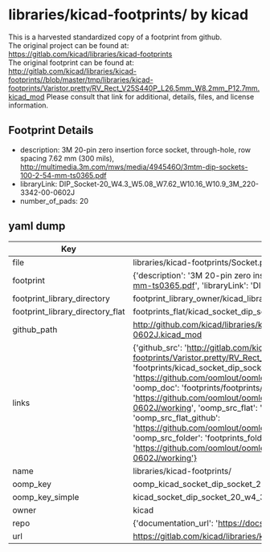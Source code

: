 # libraries/kicad-footprints/ by kicad  
This is a harvested standardized copy of a footprint from github.  
The original project can be found at:  
https://gitlab.com/kicad/libraries/kicad-footprints  
The original footprint can be found at:
http://gitlab.com/kicad/libraries/kicad-footprints//blob/master/tmp/libraries/kicad-footprints/Varistor.pretty/RV_Rect_V25S440P_L26.5mm_W8.2mm_P12.7mm.kicad_mod
Please consult that link for additional, details, files, and license information.  
## Footprint Details
* description: 3M 20-pin zero insertion force socket, through-hole, row spacing 7.62 mm (300 mils), http://multimedia.3m.com/mws/media/494546O/3mtm-dip-sockets-100-2-54-mm-ts0365.pdf  
* libraryLink: DIP_Socket-20_W4.3_W5.08_W7.62_W10.16_W10.9_3M_220-3342-00-0602J  
* number_of_pads: 20  
## yaml dump  
| Key | Value |  
| --- | --- |  
| file | libraries/kicad-footprints/Socket.pretty/DIP_Socket-20_W4.3_W5.08_W7.62_W10.16_W10.9_3M_220-3342-00-0602J.kicad_mod |  
| footprint | {'description': '3M 20-pin zero insertion force socket, through-hole, row spacing 7.62 mm (300 mils), http://multimedia.3m.com/mws/media/494546O/3mtm-dip-sockets-100-2-54-mm-ts0365.pdf', 'libraryLink': 'DIP_Socket-20_W4.3_W5.08_W7.62_W10.16_W10.9_3M_220-3342-00-0602J', 'number_of_pads': 20} |  
| footprint_library_directory | footprint_library_owner/kicad_libraries/kicad-footprints/ |  
| footprint_library_directory_flat | footprints_flat/kicad_socket_dip_socket_20_w4_3_w5_08_w7_62_w10_16_w10_9_3m_220_3342_00_0602j/working |  
| github_path | http://github.com/kicad/libraries/kicad-footprints//blob/master/tmp/libraries/kicad-footprints/Socket.pretty/DIP_Socket-20_W4.3_W5.08_W7.62_W10.16_W10.9_3M_220-3342-00-0602J.kicad_mod |  
| links | {'github_src': 'http://gitlab.com/kicad/libraries/kicad-footprints//blob/master/tmp/libraries/kicad-footprints/Varistor.pretty/RV_Rect_V25S440P_L26.5mm_W8.2mm_P12.7mm.kicad_mod', 'github_src_repo': 'https://gitlab.com/kicad/libraries/kicad-footprints', 'oomp_bot': 'footprints/kicad_socket_dip_socket_20_w4_3_w5_08_w7_62_w10_16_w10_9_3m_220_3342_00_0602j/working', 'oomp_bot_github': 'https://github.com/oomlout/oomlout_oomp_footprint_bot/tree/main/footprints/kicad_socket_dip_socket_20_w4_3_w5_08_w7_62_w10_16_w10_9_3m_220_3342_00_0602j/working', 'oomp_doc': 'footprints/footprints/kicad/Socket/DIP_Socket-20_W4.3_W5.08_W7.62_W10.16_W10.9_3M_220-3342-00-0602J/working/', 'oomp_doc_github': 'https://github.com/oomlout/oomlout_oomp_footprint_doc/tree/main/footprints/footprints/kicad/Socket/DIP_Socket-20_W4.3_W5.08_W7.62_W10.16_W10.9_3M_220-3342-00-0602J/working', 'oomp_src_flat': 'footprints_flat/footprints_flat/kicad_socket_dip_socket_20_w4_3_w5_08_w7_62_w10_16_w10_9_3m_220_3342_00_0602j/working', 'oomp_src_flat_github': 'https://github.com/oomlout/oomlout_oomp_footprint_src/tree/main/footprints_flat/kicad_socket_dip_socket_20_w4_3_w5_08_w7_62_w10_16_w10_9_3m_220_3342_00_0602j/working', 'oomp_src_folder': 'footprints_folder/footprints_folder/kicad/Socket/DIP_Socket-20_W4.3_W5.08_W7.62_W10.16_W10.9_3M_220-3342-00-0602J/working', 'oomp_src_folder_github': 'https://github.com/oomlout/oomlout_oomp_footprint_src/tree/main/footprints_folder/kicad/Socket/DIP_Socket-20_W4.3_W5.08_W7.62_W10.16_W10.9_3M_220-3342-00-0602J/working'} |  
| name | libraries/kicad-footprints/ |  
| oomp_key | oomp_kicad_socket_dip_socket_20_w4_3_w5_08_w7_62_w10_16_w10_9_3m_220_3342_00_0602j |  
| oomp_key_simple | kicad_socket_dip_socket_20_w4_3_w5_08_w7_62_w10_16_w10_9_3m_220_3342_00_0602j |  
| owner | kicad |  
| repo | {'documentation_url': 'https://docs.github.com/rest/repos/repos#get-a-repository', 'message': 'Not Found'} |  
| url | https://gitlab.com/kicad/libraries/kicad-footprints |  

